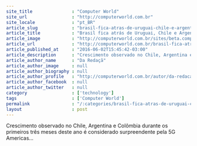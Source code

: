 ```yaml
---
site_title               : "Computer World"
site_url                 : "http://computerworld.com.br"
site_locale              : "pt_BR"
article_slug             : "brasil-fica-atras-de-uruguai-chile-e-argentina-em-cobertura-de-redes-lte"
article_title            : "Brasil fica atrás de Uruguai, Chile e Argentina em cobertura de redes LTE"
article_image            : "http://computerworld.com.br/sites/beta.computerworld.com.br/files/news_articles/5g_americas.png"
article_url              : "http://computerworld.com.br/brasil-fica-atras-de-uruguai-chile-e-argentina-em-cobertura-de-redes-lte"
article_published_at     : "2016-06-02T15:45:42-03:00"
article_description      : "Crescimento observado no Chile, Argentina e Colômbia durante os primeiros três meses deste ano é considerado surpreendente pela 5G Americas..."
article_author_name      : "Da Redaçã"
article_author_image     : null
article_author_biography : null
article_author_profile   : "http://computerworld.com.br/autor/da-redacao"
article_author_facebook  : null
article_author_twitter   : null
category                 : ['technology']
tags                     : ['Computer World']
permalink                : "/:categories/brasil-fica-atras-de-uruguai-chile-e-argentina-em-cobertura-de-redes-lte/"
layout                   : post
---
```


Crescimento observado no Chile, Argentina e Colômbia durante os primeiros três meses deste ano é considerado surpreendente pela 5G Americas...
